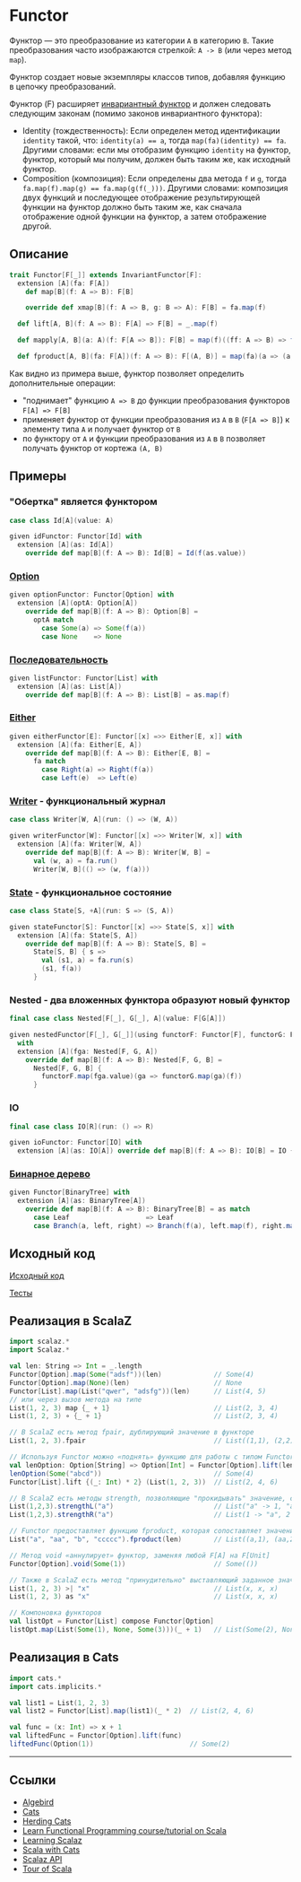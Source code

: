 # Functor

Функтор — это преобразование из категории `A` в категорию `B`. 
Такие преобразования часто изображаются стрелкой: `A -> B` (или через метод `map`).

Функтор создает новые экземпляры классов типов, добавляя функцию в цепочку преобразований.

Функтор (F) расширяет [инвариантный функтор](invariant-functor) и должен следовать следующим законам 
(помимо законов инвариантного функтора):
- Identity (тождественность): Если определен метод идентификации `identity` такой, что: `identity(a) == a`, 
  тогда `map(fa)(identity) == fa`. Другими словами: если мы отобразим функцию `identity` на функтор, 
  функтор, который мы получим, должен быть таким же, как исходный функтор.
- Composition (композиция): Если определены два метода `f` и `g`, тогда `fa.map(f).map(g) == fa.map(g(f(_)))`.
  Другими словами: композиция двух функций и последующее отображение результирующей функции на функтор 
  должно быть таким же, как сначала отображение одной функции на функтор, а затем отображение другой.

  
## Описание

```scala
trait Functor[F[_]] extends InvariantFunctor[F]:
  extension [A](fa: F[A])
    def map[B](f: A => B): F[B]

    override def xmap[B](f: A => B, g: B => A): F[B] = fa.map(f)

  def lift[A, B](f: A => B): F[A] => F[B] = _.map(f)

  def mapply[A, B](a: A)(f: F[A => B]): F[B] = map(f)((ff: A => B) => ff(a))

  def fproduct[A, B](fa: F[A])(f: A => B): F[(A, B)] = map(fa)(a => (a, f(a)))
```

Как видно из примера выше, функтор позволяет определить дополнительные операции:
- "поднимает" функцию `A => B` до функции преобразования функторов `F[A] => F[B]`
- применяет функтор от функции преобразования из `A` в `B` (`F[A => B]`) к элементу типа `A` и получает функтор от `B`
- по функтору от `A` и функции преобразования из `A` в `B` позволяет получать функтор от кортежа `(A, B)` 


## Примеры

### "Обертка" является функтором

```scala
case class Id[A](value: A)

given idFunctor: Functor[Id] with
  extension [A](as: Id[A]) 
    override def map[B](f: A => B): Id[B] = Id(f(as.value))
```

### [Option](../../scala/fp/functional-error-handling)

```scala
given optionFunctor: Functor[Option] with
  extension [A](optA: Option[A])
    override def map[B](f: A => B): Option[B] =
      optA match
        case Some(a) => Some(f(a))
        case None    => None
```

### [Последовательность](../../scala/collections)

```scala
given listFunctor: Functor[List] with
  extension [A](as: List[A]) 
    override def map[B](f: A => B): List[B] = as.map(f)
```

### [Either](../../fp/handling-errors)

```scala
given eitherFunctor[E]: Functor[[x] =>> Either[E, x]] with
  extension [A](fa: Either[E, A])
    override def map[B](f: A => B): Either[E, B] =
      fa match
        case Right(a) => Right(f(a))
        case Left(e)  => Left(e)
```

### [Writer](../../fp/writer) - функциональный журнал

```scala
case class Writer[W, A](run: () => (W, A))

given writerFunctor[W]: Functor[[x] =>> Writer[W, x]] with
  extension [A](fa: Writer[W, A])
    override def map[B](f: A => B): Writer[W, B] =
      val (w, a) = fa.run()
      Writer[W, B](() => (w, f(a)))
```

### [State](../../fp/state) - функциональное состояние

```scala
case class State[S, +A](run: S => (S, A))

given stateFunctor[S]: Functor[[x] =>> State[S, x]] with
  extension [A](fa: State[S, A])
    override def map[B](f: A => B): State[S, B] =
      State[S, B] { s =>
        val (s1, a) = fa.run(s)
        (s1, f(a))
      }
```

### Nested - два вложенных функтора образуют новый функтор

```scala
final case class Nested[F[_], G[_], A](value: F[G[A]])

given nestedFunctor[F[_], G[_]](using functorF: Functor[F], functorG: Functor[G]): Functor[[X] =>> Nested[F, G, X]]
  with
  extension [A](fga: Nested[F, G, A])
    override def map[B](f: A => B): Nested[F, G, B] =
      Nested[F, G, B] {
        functorF.map(fga.value)(ga => functorG.map(ga)(f))
      }
```

### IO

```scala
final case class IO[R](run: () => R)

given ioFunctor: Functor[IO] with
  extension [A](as: IO[A]) override def map[B](f: A => B): IO[B] = IO { () => f(as.run()) }
```

### [Бинарное дерево](../../algorithms/trees/binary-tree)

```scala
given Functor[BinaryTree] with
  extension [A](as: BinaryTree[A])
    override def map[B](f: A => B): BinaryTree[B] = as match
      case Leaf                   => Leaf
      case Branch(a, left, right) => Branch(f(a), left.map(f), right.map(f))
```

## Исходный код

[Исходный код](https://gitflic.ru/project/artemkorsakov/scalabook/blob?file=examples%2Fsrc%2Fmain%2Fscala%2Ftypeclass%2Fmonad%2FFunctor.scala&plain=1)

[Тесты](https://gitflic.ru/project/artemkorsakov/scalabook/blob?file=examples%2Fsrc%2Ftest%2Fscala%2Ftypeclass%2Fmonad%2FFunctorSuite.scala)


## Реализация в ScalaZ

```scala
import scalaz.*
import Scalaz.*

val len: String => Int = _.length
Functor[Option].map(Some("adsf"))(len)             // Some(4)
Functor[Option].map(None)(len)                     // None
Functor[List].map(List("qwer", "adsfg"))(len)      // List(4, 5)
// или через вызов метода на типе
List(1, 2, 3) map {_ + 1}                          // List(2, 3, 4)
List(1, 2, 3) ∘ {_ + 1}                            // List(2, 3, 4)

// В ScalaZ есть метод fpair, дублирующий значение в функторе 
List(1, 2, 3).fpair                                // List((1,1), (2,2), (3,3))

// Используя Functor можно «поднять» функцию для работы с типом Functor. Пример на Functor[Option]:
val lenOption: Option[String] => Option[Int] = Functor[Option].lift(len)
lenOption(Some("abcd"))                            // Some(4)
Functor[List].lift {(_: Int) * 2} (List(1, 2, 3))  // List(2, 4, 6)

// В ScalaZ есть методы strength, позволяющие "прокидывать" значение, создавая коллекцию tuple-ов
List(1,2,3).strengthL("a")                         // List("a" -> 1, "a" -> 2, "a" -> 3)
List(1,2,3).strengthR("a")                         // List(1 -> "a", 2 -> "a", 3 -> "a")

// Functor предоставляет функцию fproduct, которая сопоставляет значение с результатом применения функции к этому значению.
List("a", "aa", "b", "ccccc").fproduct(len)        // List((a,1), (aa,2), (b,1), (ccccc,5))

// Метод void «аннулирует» функтор, заменяя любой F[A] на F[Unit]
Functor[Option].void(Some(1))                      // Some(())

// Также в ScalaZ есть метод "принудительно" выставляющий заданное значение
List(1, 2, 3) >| "x"                               // List(x, x, x)
List(1, 2, 3) as "x"                               // List(x, x, x)

// Компоновка функторов
val listOpt = Functor[List] compose Functor[Option]
listOpt.map(List(Some(1), None, Some(3)))(_ + 1)   // List(Some(2), None, Some(4))
```

## Реализация в Cats

```scala
import cats.*
import cats.implicits.*

val list1 = List(1, 2, 3)
val list2 = Functor[List].map(list1)(_ * 2)  // List(2, 4, 6)

val func = (x: Int) => x + 1
val liftedFunc = Functor[Option].lift(func)
liftedFunc(Option(1))                        // Some(2)
```


---

## Ссылки

- [Algebird](https://twitter.github.io/algebird/typeclasses/functor.html)
- [Cats](https://typelevel.org/cats/typeclasses/functor.html)
- [Herding Cats](http://eed3si9n.com/herding-cats/Functor.html)
- [Learn Functional Programming course/tutorial on Scala](https://github.com/dehun/learn-fp)
- [Learning Scalaz](http://eed3si9n.com/learning-scalaz/Functor.html)
- [Scala with Cats](https://www.scalawithcats.com/dist/scala-with-cats.html#definition-of-a-functor)
- [Scalaz API](https://javadoc.io/doc/org.scalaz/scalaz-core_3/7.3.6/scalaz/Functor.html)
- [Tour of Scala](https://tourofscala.com/scala/functor)
